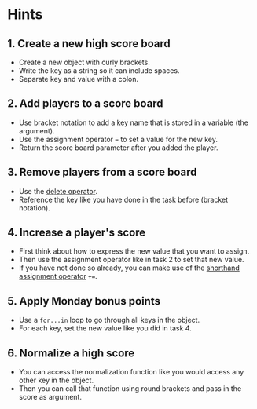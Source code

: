 # Hints

## 1. Create a new high score board

- Create a new object with curly brackets.
- Write the key as a string so it can include spaces.
- Separate key and value with a colon.

## 2. Add players to a score board

- Use bracket notation to add a key name that is stored in a variable (the argument).
- Use the assignment operator `=` to set a value for the new key.
- Return the score board parameter after you added the player.

## 3. Remove players from a score board

- Use the [delete operator][mdn-delete].
- Reference the key like you have done in the task before (bracket notation).

## 4. Increase a player's score

- First think about how to express the new value that you want to assign.
- Then use the assignment operator like in task 2 to set that new value.
- If you have not done so already, you can make use of the [shorthand assignment operator][mdn-shorthand-assignment] `+=`.

## 5. Apply Monday bonus points

- Use a `for...in` loop to go through all keys in the object.
- For each key, set the new value like you did in task 4.

## 6. Normalize a high score

- You can access the normalization function like you would access any other key in the object.
- Then you can call that function using round brackets and pass in the score as argument.

[mdn-delete]: https://developer.mozilla.org/en-US/docs/Web/JavaScript/Reference/Operators/delete
[mdn-shorthand-assignment]: https://developer.mozilla.org/en-US/docs/Web/JavaScript/Reference/Operators/Addition_assignment
[mdn-for-in]: https://developer.mozilla.org/en-US/docs/Web/JavaScript/Reference/Statements/for...in
